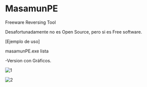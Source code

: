 # MasamunPE
Freeware Reversing Tool

Desafortunadamente no es Open Source, pero si es Free software.<br>

[Ejemplo de uso]

masamunPE.exe lista<br>

-Version con Gráficos.

![1](https://github.com/user-attachments/assets/d13cb8f8-e950-4daf-a4f8-224e7329174f)

![2](https://github.com/user-attachments/assets/13b42ceb-31e4-4d3b-b000-94f2663b7b8f)
